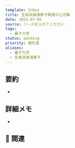 ```yaml
---
template: Inbox
title: 生成消滅演算子関連の公式集
date: 2025-07-05
source: ソースを入れてください
tags:
  - 量子力学
status: pending
priority: 優先度
aliases:
  - 量子力学
  - 生成消滅演算子
---
```


## 要約
- 

## 詳細メモ
- 

## 🔗 関連
